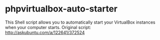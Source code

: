# phpvirtualbox-auto-starter
This Shell script allows you to automatically start your VirtualBox instances when your computer starts.
Original script: http://askubuntu.com/a/122641/372524
